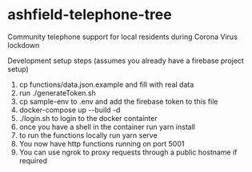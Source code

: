 # ashfield-telephone-tree
Community telephone support for local residents during Corona Virus lockdown

Development setup steps (assumes you already have a firebase project setup)

1. cp functions/data.json.example and fill with real data
2. run ./generateToken.sh 
3. cp sample-env to .env and add the firebase token to this file
4. docker-compose up --build -d
5. ./login.sh to login to the docker containter
6. once you have a shell in the container run yarn install
7. to run the functions locally run yarn serve
8. You now have http functions running on port 5001
9. You can use ngrok to proxy requests through a public hostname if required 

